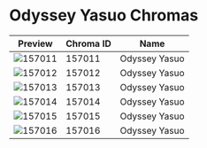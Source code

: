 # Odyssey Yasuo Chromas

| Preview | Chroma ID | Name |
|---------|-----------|------|
| ![157011](https://raw.communitydragon.org/latest/plugins/rcp-be-lol-game-data/global/default/v1/champion-chroma-images/157/157011.png) | 157011 | Odyssey Yasuo |
| ![157012](https://raw.communitydragon.org/latest/plugins/rcp-be-lol-game-data/global/default/v1/champion-chroma-images/157/157012.png) | 157012 | Odyssey Yasuo |
| ![157013](https://raw.communitydragon.org/latest/plugins/rcp-be-lol-game-data/global/default/v1/champion-chroma-images/157/157013.png) | 157013 | Odyssey Yasuo |
| ![157014](https://raw.communitydragon.org/latest/plugins/rcp-be-lol-game-data/global/default/v1/champion-chroma-images/157/157014.png) | 157014 | Odyssey Yasuo |
| ![157015](https://raw.communitydragon.org/latest/plugins/rcp-be-lol-game-data/global/default/v1/champion-chroma-images/157/157015.png) | 157015 | Odyssey Yasuo |
| ![157016](https://raw.communitydragon.org/latest/plugins/rcp-be-lol-game-data/global/default/v1/champion-chroma-images/157/157016.png) | 157016 | Odyssey Yasuo |